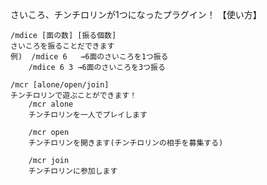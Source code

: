 さいころ、チンチロリンが1つになったプラグイン！
【使い方】

	/mdice [面の数] [振る個数]
 	さいころを振ることだできます
 	例)	/mdice 6   →6面のさいころを1つ振る
		/mdice 6 3 →6面のさいころを3つ振る

	/mcr [alone/open/join]
 	チンチロリンで遊ぶことができます！
		/mcr alone
		チンチロリンを一人でプレイします

 		/mcr open
	 	チンチロリンを開きます(チンチロリンの相手を募集する)

		/mcr join
		チンチロリンに参加します
